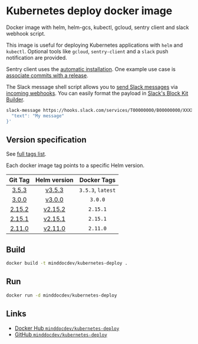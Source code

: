 # Kubernetes deploy docker image

Docker image with helm, helm-gcs, kubectl, gcloud, sentry client and slack webhook script.

This image is useful for deploying Kubernetes applications with `helm` and `kubectl`.
Optional tools like `gcloud`, `sentry-client` and a `slack` push notification are provided.

Sentry client uses the [automatic installation](https://docs.sentry.io/cli/installation/#automatic-installation).
One example use case is [associate commits with a release](https://docs.sentry.io/workflow/releases/#associate-commits-with-a-release).

The Slack message shell script allows you to [send Slack messages](https://api.slack.com/messaging/sending)
via [incoming webhooks](https://api.slack.com/incoming-webhooks).
You can easily format the payload in [Slack's Block Kit Builder](https://api.slack.com/tools/block-kit-builder).

```sh
slack-message https://hooks.slack.com/services/T00000000/B00000000/XXXXXXXXXXXXXXXXXXXXXXXX '{
  "text": "My message"
}'
```

## Version specification

See [full tags list](https://cloud.docker.com/u/minddocdev/repository/docker/minddocdev/kubernetes-deploy/tags).

Each docker image tag points to a specific Helm version.

| Git Tag                                                                        | Helm version                                                 | Docker Tags        |
| :----------------------------------------------------------------------------: | :----------------------------------------------------------: | :----------------: |
| [3.5.3](https://github.com/minddocdev/kubernetes-deploy/releases/tag/3.5.3)    | [v3.5.3](https://github.com/helm/helm/releases/tag/v3.5.3)   | `3.5.3`, `latest`  |
| [3.0.0](https://github.com/minddocdev/kubernetes-deploy/releases/tag/3.0.0)    | [v3.0.0](https://github.com/helm/helm/releases/tag/v3.0.0)   | `3.0.0`            |
| [2.15.2](https://github.com/minddocdev/kubernetes-deploy/releases/tag/2.15.2)  | [v2.15.2](https://github.com/helm/helm/releases/tag/v2.15.2) | `2.15.1`           |
| [2.15.1](https://github.com/minddocdev/kubernetes-deploy/releases/tag/2.15.1)  | [v2.15.1](https://github.com/helm/helm/releases/tag/v2.15.1) | `2.15.1`           |
| [2.11.0](https://github.com/minddocdev/kubernetes-deploy/releases/tag/2.11.0)  | [v2.11.0](https://github.com/helm/helm/releases/tag/v2.11.0) | `2.11.0`           |

## Build

```sh
docker build -t minddocdev/kubernetes-deploy .
```

## Run

```sh
docker run -d minddocdev/kubernetes-deploy
```

## Links

* [Docker Hub `minddocdev/kubernetes-deploy`](https://hub.docker.com/r/minddocdev/kubernetes-deploy)
* [GitHub `minddocdev/kubernetes-deploy`](https://github.com/minddocdev/kubernetes-deploy)
